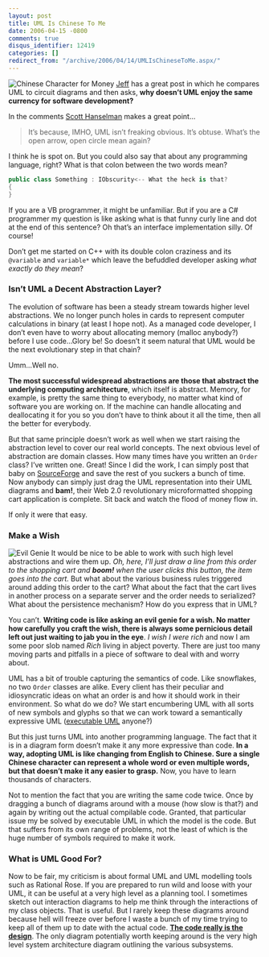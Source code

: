 ```yaml
---
layout: post
title: UML Is Chinese To Me
date: 2006-04-15 -0800
comments: true
disqus_identifier: 12419
categories: []
redirect_from: "/archive/2006/04/14/UMLIsChineseToMe.aspx/"
---
```


![Chinese Character for
Money](http://haacked.com/images/MoneyInChinese.jpg)
[Jeff](http://www.codinghorror.com/blog/ "CodingHorror blog") has a
great post in which he compares UML to circuit diagrams and then asks,
**why doesn’t UML enjoy the same currency for software development?**

In the comments [Scott
Hanselman](http://www.hanselman.com/blog/ "ComputerZen blog") makes a
great point...

> It’s because, IMHO, UML isn’t freaking obvious. It’s obtuse. What’s
> the open arrow, open circle mean again?

I think he is spot on. But you could also say that about any programming
language, right? What is that colon between the two words mean?

```csharp
public class Something : IObscurity<-- What the heck is that?
{
}
```

If you are a VB programmer, it might be unfamiliar. But if you are a C\#
programmer my question is like asking what is that funny curly line and
dot at the end of this sentence? Oh that’s an interface implementation
silly. Of course!

Don’t get me started on C++ with its double colon craziness and its
`@variable` and `variable*` which leave the befuddled developer asking
*what exactly do they mean*?

### Isn’t UML a Decent Abstraction Layer?

The evolution of software has been a steady stream towards higher level
abstractions. We no longer punch holes in cards to represent computer
calculations in binary (at least I hope not). As a managed code
developer, I don’t even have to worry about allocating memory (malloc
anybody?) before I use code...Glory be! So doesn’t it seem natural that
UML would be the next evolutionary step in that chain?

Umm...Well no.

**The most successful widespread abstractions are those that abstract
the underlying computing architecture**, which itself is abstract.
Memory, for example, is pretty the same thing to everybody, no matter
what kind of software you are working on. If the machine can handle
allocating and deallocating it for you so you don’t have to think about
it all the time, then all the better for everybody.

But that same principle doesn’t work as well when we start raising the
abstraction level to cover our real world concepts. The next obvious
level of abstraction are domain classes. How many times have you written
an `Order` class? I’ve written one. Great! Since I did the work, I can
simply post that baby on
[SourceForge](http://sourceforge.net/ "Open Source Project Site") and
save the rest of you suckers a bunch of time. Now anybody can simply
just drag the UML representation into their UML diagrams and **bam!**,
their Web 2.0 revolutionary microformatted shopping cart application is
complete. Sit back and watch the flood of money flow in.

If only it were that easy.

### Make a Wish

![Evil Genie](http://haacked.com/images/genie.jpg) It would be nice to
be able to work with such high level abstractions and wire them up. *Oh,
here, I’ll just draw a line from this order to the shopping cart and
**boom!** when the user clicks this button, the item goes into the
cart.* But what about the various business rules triggered around adding
this order to the cart? What about the fact that the cart lives in
another process on a separate server and the order needs to serialized?
What about the persistence mechanism? How do you express that in UML?

You can’t. **Writing code is like asking an evil genie for a wish. No
matter how carefully you craft the wish, there is always some pernicious
detail left out just waiting to jab you in the eye**. *I wish I were
rich* and now I am some poor slob named *Rich* living in abject poverty.
There are just too many moving parts and pitfalls in a piece of software
to deal with and worry about.

UML has a bit of trouble capturing the semantics of code. Like
snowflakes, no two `Order` classes are alike. Every client has their
peculiar and idiosyncratic ideas on what an order is and how it should
work in their environment. So what do we do? We start encumbering UML
with all sorts of new symbols and glyphs so that we can work toward a
semantically expressive UML ([executable
UML](http://www.awprofessional.com/articles/article.asp?p=28274&rl=1 "Executable UML")
anyone?)

But this just turns UML into another programming language. The fact that
it is in a diagram form doesn’t make it any more expressive than code.
**In a way, adopting UML is like changing from English to Chinese. Sure
a single Chinese character can represent a whole word or even multiple
words, but that doesn’t make it any easier to grasp.** Now, you have to
learn thousands of characters.

Not to mention the fact that you are writing the same code twice. Once
by dragging a bunch of diagrams around with a mouse (how slow is that?)
and again by writing out the actual compilable code. Granted, that
particular issue my be solved by executable UML in which the model is
the code. But that suffers from its own range of problems, not the least
of which is the huge number of symbols required to make it work.

### What is UML Good For?

Now to be fair, my criticism is about formal UML and UML modelling tools
such as Rational Rose. If you are prepared to run wild and loose with
your UML, it can be useful at a very high level as a planning tool. I
sometimes sketch out interaction diagrams to help me think through the
interactions of my class objects. That is useful. But I rarely keep
these diagrams around because hell will freeze over before I waste a
bunch of my time trying to keep all of them up to date with the actual
code. **[The code really is the
design](http://www.developerdotstar.com/mag/articles/reeves_design_main.html "Code as design: Three Essays by Jack W. Reeves")**.
The only diagram potentially worth keeping around is the very high level
system architecture diagram outlining the various subsystems.

